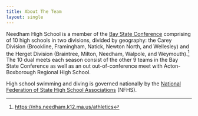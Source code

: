 ```yaml
---
title: About The Team
layout: single
---
```


Needham High School is a member of the [Bay State Conference](https://en.wikipedia.org/wiki/Bay_State_Conference) comprising of 10 high schools in two divisions, divided by geography: the Carey Division (Brookline, Framingham, Natick, Newton North, and Wellesley) and the Herget Division (Braintree, Milton, Needham, Walpole, and Weymouth).[^1]
The 10 dual meets each season consist of the other 9 teams in the Bay State Conference as well as an out out-of-conference meet with Acton-Boxborough Regional High School.

High school swimming and diving is governed nationally by the [National Federation of State High School Associations](https://www.nfhs.org/activities-sports/swimming-diving/) (NFHS).

[^1]: <https://nhs.needham.k12.ma.us/athletics>

